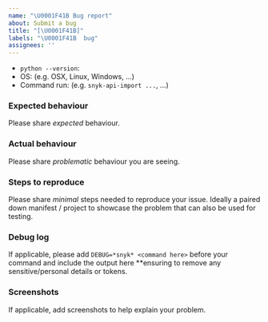 ```yaml
---
name: "\U0001F41B Bug report"
about: Submit a bug
title: "[\U0001F41B]"
labels: "\U0001F41B  bug"
assignees: ''
---
```


- `python --version`:
- OS: (e.g. OSX, Linux, Windows, ...)
- Command run: (e.g. `snyk-api-import ...`, ...)

### Expected behaviour
Please share _expected_ behaviour.

### Actual behaviour
Please share _problematic_ behaviour you are seeing.

### Steps to reproduce
Please share _minimal_ steps needed to reproduce your issue. Ideally
a paired down manifest / project to showcase the problem that can also
be used for testing.


### Debug log
If applicable, please add `DEBUG=*snyk* <command here>` before your command and include the output here **ensuring to remove any sensitive/personal details or tokens.


### Screenshots
If applicable, add screenshots to help explain your problem.
